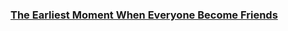 ### [The Earliest Moment When Everyone Become Friends](https://leetcode.com/problems/the-earliest-moment-when-everyone-become-friends)

